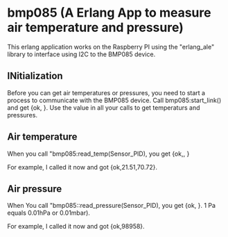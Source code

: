 # bmp085 (A Erlang App to measure air temperature and pressure)

This erlang application works on the Raspberry PI using the "erlang_ale" library to interface using I2C to the BMP085 device.

## INitialization

Before you can get air temperatures or pressures, you need to start a process to communicate with the BMP085 device. Call bmp085:start_link() and get {ok, <sensor pid>}. Use the <sensor pid> value in all your calls to get temperaturs and pressures.

## Air temperature

When you call "bmp085:read_temp(Sensor_PID), you get {ok,<temperature in Celsius>, <temperature in Fahrenheit>}

For example, I called it now and got {ok,21.51,70.72}.

## Air pressure

When You call "bmp085::read_pressure(Sensor_PID), you get {ok, <air pressure in Pa>}. 1 Pa equals 0.01hPa or 0.01mbar).

For example, I called it now and got {ok,98958}.